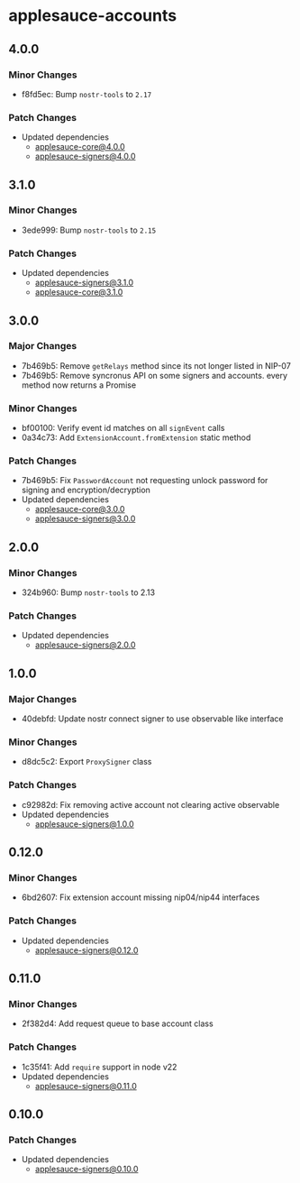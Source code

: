 # applesauce-accounts

## 4.0.0

### Minor Changes

- f8fd5ec: Bump `nostr-tools` to `2.17`

### Patch Changes

- Updated dependencies
  - applesauce-core@4.0.0
  - applesauce-signers@4.0.0

## 3.1.0

### Minor Changes

- 3ede999: Bump `nostr-tools` to `2.15`

### Patch Changes

- Updated dependencies
  - applesauce-signers@3.1.0
  - applesauce-core@3.1.0

## 3.0.0

### Major Changes

- 7b469b5: Remove `getRelays` method since its not longer listed in NIP-07
- 7b469b5: Remove syncronus API on some signers and accounts. every method now returns a Promise

### Minor Changes

- bf00100: Verify event id matches on all `signEvent` calls
- 0a34c73: Add `ExtensionAccount.fromExtension` static method

### Patch Changes

- 7b469b5: Fix `PasswordAccount` not requesting unlock password for signing and encryption/decryption
- Updated dependencies
  - applesauce-core@3.0.0
  - applesauce-signers@3.0.0

## 2.0.0

### Minor Changes

- 324b960: Bump `nostr-tools` to 2.13

### Patch Changes

- Updated dependencies
  - applesauce-signers@2.0.0

## 1.0.0

### Major Changes

- 40debfd: Update nostr connect signer to use observable like interface

### Minor Changes

- d8dc5c2: Export `ProxySigner` class

### Patch Changes

- c92982d: Fix removing active account not clearing active observable
- Updated dependencies
  - applesauce-signers@1.0.0

## 0.12.0

### Minor Changes

- 6bd2607: Fix extension account missing nip04/nip44 interfaces

### Patch Changes

- Updated dependencies
  - applesauce-signers@0.12.0

## 0.11.0

### Minor Changes

- 2f382d4: Add request queue to base account class

### Patch Changes

- 1c35f41: Add `require` support in node v22
- Updated dependencies
  - applesauce-signers@0.11.0

## 0.10.0

### Patch Changes

- Updated dependencies
  - applesauce-signers@0.10.0
